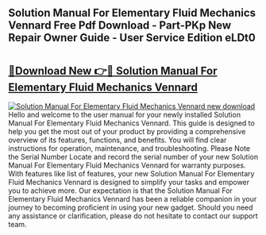 ## Solution Manual For Elementary Fluid Mechanics Vennard Free Pdf Download - Part-PKp New Repair Owner Guide - User Service Edition eLDt0

# <h2><a href="http://bc6780.oget.top/?id=Solution+Manual+For+Elementary+Fluid+Mechanics+Vennard">🔗Download New 👉🔴 Solution Manual For Elementary Fluid Mechanics Vennard</a></h2>

[![Solution Manual For Elementary Fluid Mechanics Vennard new download](https://i.imgur.com/5g1atiW.png)](http://bc6780.oget.top/?id=Solution+Manual+For+Elementary+Fluid+Mechanics+Vennard)
Hello and welcome to the user manual for your newly installed Solution Manual For Elementary Fluid Mechanics Vennard. This guide is designed to help you get the most out of your product by providing a comprehensive overview of its features, functions, and benefits. You will find clear instructions for operation, maintenance, and troubleshooting. Please Note the Serial Number Locate and record the serial number of your new Solution Manual For Elementary Fluid Mechanics Vennard for warranty purposes. With features like list of features, your new Solution Manual For Elementary Fluid Mechanics Vennard is designed to simplify your tasks and empower you to achieve more. Our expectation is that the Solution Manual For Elementary Fluid Mechanics Vennard has been a reliable companion in your journey to becoming proficient in using your new gadget. Should you need any assistance or clarification, please do not hesitate to contact our support team.
